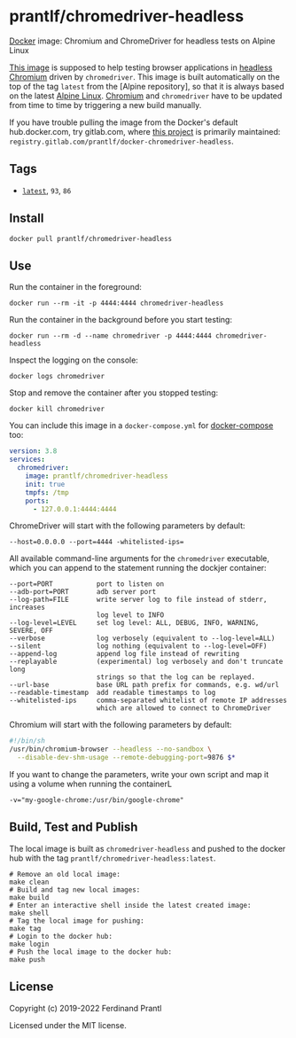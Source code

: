 # prantlf/chromedriver-headless

[Docker] image: Chromium and ChromeDriver for headless tests on Alpine Linux

[This image] is supposed to help testing browser applications in [headless Chromium] driven by `chromedriver`. This image is built automatically on the top of the tag `latest` from the [Alpine repository], so that it is always based on the latest [Alpine Linux]. [Chromium] and `chromedriver` have to be updated from time to time by triggering a new build manually.

If you have trouble pulling the image from the Docker's default hub.docker.com, try gitlab.com, where [this project] is primarily maintained: `registry.gitlab.com/prantlf/docker-chromedriver-headless`.

## Tags

- [`latest`], `93`, `86`

## Install

    docker pull prantlf/chromedriver-headless

## Use

Run the container in the foreground:

    docker run --rm -it -p 4444:4444 chromedriver-headless

Run the container in the background before you start testing:

    docker run --rm -d --name chromedriver -p 4444:4444 chromedriver-headless

Inspect the logging on the console:

    docker logs chromedriver

Stop and remove the container after you stopped testing:

    docker kill chromedriver

You can include this image in a `docker-compose.yml` for [docker-compose] too:

```yaml
version: 3.8
services:
  chromedriver:
    image: prantlf/chromedriver-headless
    init: true
    tmpfs: /tmp
    ports:
      - 127.0.0.1:4444:4444
```

ChromeDriver will start with the following parameters by default:

    --host=0.0.0.0 --port=4444 -whitelisted-ips=

All available command-line arguments for the `chromedriver` executable, which
you can append to the statement running the dockjer container:

    --port=PORT           port to listen on
    --adb-port=PORT       adb server port
    --log-path=FILE       write server log to file instead of stderr, increases
                          log level to INFO
    --log-level=LEVEL     set log level: ALL, DEBUG, INFO, WARNING, SEVERE, OFF
    --verbose             log verbosely (equivalent to --log-level=ALL)
    --silent              log nothing (equivalent to --log-level=OFF)
    --append-log          append log file instead of rewriting
    --replayable          (experimental) log verbosely and don't truncate long
                          strings so that the log can be replayed.
    --url-base            base URL path prefix for commands, e.g. wd/url
    --readable-timestamp  add readable timestamps to log
    --whitelisted-ips     comma-separated whitelist of remote IP addresses
                          which are allowed to connect to ChromeDriver

Chromium will start with the following parameters by default:

```sh
#!/bin/sh
/usr/bin/chromium-browser --headless --no-sandbox \
  --disable-dev-shm-usage --remote-debugging-port=9876 $*
```

If you want to change the parameters, write your own script and map it using
a volume when running the containerL

    -v="my-google-chrome:/usr/bin/google-chrome"

## Build, Test and Publish

The local image is built as `chromedriver-headless` and pushed to the docker hub with the tag `prantlf/chromedriver-headless:latest`.

    # Remove an old local image:
    make clean
    # Build and tag new local images:
    make build
    # Enter an interactive shell inside the latest created image:
    make shell
    # Tag the local image for pushing:
    make tag
    # Login to the docker hub:
    make login
    # Push the local image to the docker hub:
    make push

## License

Copyright (c) 2019-2022 Ferdinand Prantl

Licensed under the MIT license.

[Docker]: https://www.docker.com/
[This image]: https://hub.docker.com/repository/docker/prantlf/chromedriver-headless
[this project]: https://gitlab.com/prantlf/docker-chromedriver-headless#prantlfchromedriver-headless
[`latest`]: https://hub.docker.com/repository/docker/prantlf/chromedriver-headless/tags
[headless Chromium]: https://chromium.googlesource.com/chromium/src/+/lkgr/headless/README.md
[Chromium]: https://www.chromium.org/
[Alpine Linux]: https://alpinelinux.org/
[docker-compose]: https://docs.docker.com/compose/
